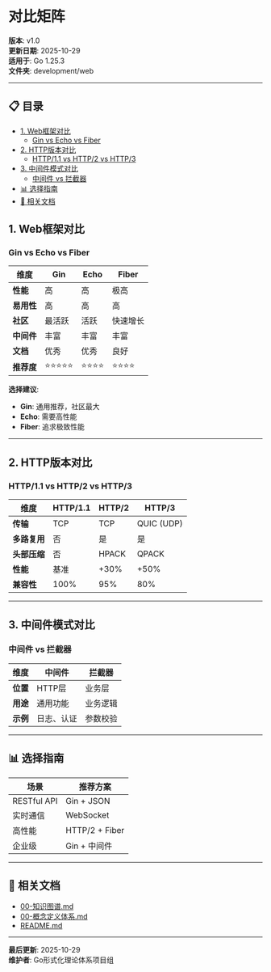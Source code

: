 ﻿# 对比矩阵

**版本**: v1.0  
**更新日期**: 2025-10-29  
**适用于**: Go 1.25.3  
**文件夹**: development/web

---

## 📋 目录


- [1. Web框架对比](#1-web框架对比)
  - [Gin vs Echo vs Fiber](#gin-vs-echo-vs-fiber)
- [2. HTTP版本对比](#2-http版本对比)
  - [HTTP/1.1 vs HTTP/2 vs HTTP/3](#http1-1-vs-http2-vs-http3)
- [3. 中间件模式对比](#3-中间件模式对比)
  - [中间件 vs 拦截器](#中间件-vs-拦截器)
- [📊 选择指南](#选择指南)
- [🔗 相关文档](#相关文档)

## 1. Web框架对比

### Gin vs Echo vs Fiber

| 维度 | Gin | Echo | Fiber |
|------|-----|------|-------|
| **性能** | 高 | 高 | 极高 |
| **易用性** | 高 | 高 | 高 |
| **社区** | 最活跃 | 活跃 | 快速增长 |
| **中间件** | 丰富 | 丰富 | 丰富 |
| **文档** | 优秀 | 优秀 | 良好 |
| **推荐度** | ⭐⭐⭐⭐⭐ | ⭐⭐⭐⭐ | ⭐⭐⭐⭐ |

**选择建议**:
- **Gin**: 通用推荐，社区最大
- **Echo**: 需要高性能
- **Fiber**: 追求极致性能

---

## 2. HTTP版本对比

### HTTP/1.1 vs HTTP/2 vs HTTP/3

| 维度 | HTTP/1.1 | HTTP/2 | HTTP/3 |
|------|---------|--------|--------|
| **传输** | TCP | TCP | QUIC (UDP) |
| **多路复用** | 否 | 是 | 是 |
| **头部压缩** | 否 | HPACK | QPACK |
| **性能** | 基准 | +30% | +50% |
| **兼容性** | 100% | 95% | 80% |

---

## 3. 中间件模式对比

### 中间件 vs 拦截器

| 维度 | 中间件 | 拦截器 |
|------|-------|--------|
| **位置** | HTTP层 | 业务层 |
| **用途** | 通用功能 | 业务逻辑 |
| **示例** | 日志、认证 | 参数校验 |

---

## 📊 选择指南

| 场景 | 推荐方案 |
|------|---------|
| RESTful API | Gin + JSON |
| 实时通信 | WebSocket |
| 高性能 | HTTP/2 + Fiber |
| 企业级 | Gin + 中间件 |

---

## 🔗 相关文档

- [00-知识图谱.md](./00-知识图谱.md)
- [00-概念定义体系.md](./00-概念定义体系.md)
- [README.md](./README.md)

---

**最后更新**: 2025-10-29  
**维护者**: Go形式化理论体系项目组

